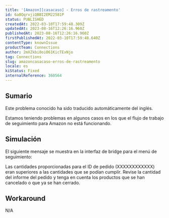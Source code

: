 ```yaml
---
title: '[Amazon][casacaso] - Erros de rastreamento'
id: 6a8QqrvjiQBBI2EM22581P
status: PUBLISHED
createdAt: 2022-03-10T17:59:48.309Z
updatedAt: 2023-08-16T12:26:16.960Z
publishedAt: 2023-08-16T12:26:16.960Z
firstPublishedAt: 2022-03-10T17:59:48.640Z
contentType: knownIssue
productTeam: Connections
author: 2mXZkbi0oi061KicTExNjo
tag: Connections
slug: amazoncasacaso-erros-de-rastreamento
locale: es
kiStatus: Fixed
internalReference: 360564
---
```


## Sumario

<div class="alert alert-info">
  <p>Este problema conocido ha sido traducido automáticamente del inglés.</p>
</div>


Estamos teniendo problemas en algunos casos en los que el flujo de trabajo de seguimiento para Amazon no está funcionando.


##

## Simulación



El siguiente mensaje se muestra en la interfaz de bridge para el menú de seguimiento:

Las cantidades proporcionadas para el ID de pedido (XXXXXXXXXXXX) eran superiores a las cantidades que se podían cumplir. Revise la cantidad del informe del pedido y tenga en cuenta los productos que se han cancelado o que ya se han cerrado.



## Workaround


N/A





